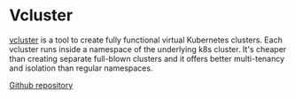 # Vcluster

[vcluster](https://www.vcluster.com/) is a tool to create fully functional virtual Kubernetes clusters. Each vcluster runs inside a namespace of the underlying k8s cluster. It's cheaper than creating separate full-blown clusters and it offers better multi-tenancy and isolation than regular namespaces.

[Github repository](https://github.com/loft-sh/vcluster)
